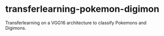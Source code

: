 # transferlearning-pokemon-digimon
Transferlearning on a VGG16 architecture to classify Pokemons and Digimons.
